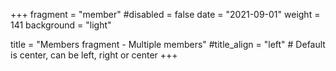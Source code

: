 +++
fragment = "member"
#disabled = false
date = "2021-09-01"
weight = 141
background = "light"

title = "Members fragment - Multiple members"
#title_align = "left" # Default is center, can be left, right or center
+++
